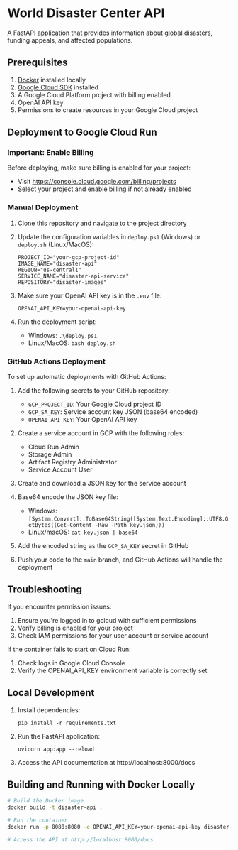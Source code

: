 # World Disaster Center API

A FastAPI application that provides information about global disasters, funding appeals, and affected populations.

## Prerequisites

1. [Docker](https://docs.docker.com/get-docker/) installed locally
2. [Google Cloud SDK](https://cloud.google.com/sdk/docs/install) installed
3. A Google Cloud Platform project with billing enabled
4. OpenAI API key
5. Permissions to create resources in your Google Cloud project

## Deployment to Google Cloud Run

### Important: Enable Billing

Before deploying, make sure billing is enabled for your project:
- Visit https://console.cloud.google.com/billing/projects
- Select your project and enable billing if not already enabled

### Manual Deployment

1. Clone this repository and navigate to the project directory

2. Update the configuration variables in `deploy.ps1` (Windows) or `deploy.sh` (Linux/MacOS):
   ```
   PROJECT_ID="your-gcp-project-id"
   IMAGE_NAME="disaster-api"
   REGION="us-central1"
   SERVICE_NAME="disaster-api-service"
   REPOSITORY="disaster-images"
   ```

3. Make sure your OpenAI API key is in the `.env` file:
   ```
   OPENAI_API_KEY=your-openai-api-key
   ```

4. Run the deployment script:
   - Windows: `.\deploy.ps1`
   - Linux/MacOS: `bash deploy.sh`

### GitHub Actions Deployment

To set up automatic deployments with GitHub Actions:

1. Add the following secrets to your GitHub repository:
   - `GCP_PROJECT_ID`: Your Google Cloud project ID
   - `GCP_SA_KEY`: Service account key JSON (base64 encoded)
   - `OPENAI_API_KEY`: Your OpenAI API key

2. Create a service account in GCP with the following roles:
   - Cloud Run Admin
   - Storage Admin
   - Artifact Registry Administrator
   - Service Account User

3. Create and download a JSON key for the service account

4. Base64 encode the JSON key file:
   - Windows: `[System.Convert]::ToBase64String([System.Text.Encoding]::UTF8.GetBytes((Get-Content -Raw -Path key.json)))`
   - Linux/macOS: `cat key.json | base64`

5. Add the encoded string as the `GCP_SA_KEY` secret in GitHub

6. Push your code to the `main` branch, and GitHub Actions will handle the deployment

## Troubleshooting

If you encounter permission issues:
1. Ensure you're logged in to gcloud with sufficient permissions
2. Verify billing is enabled for your project
3. Check IAM permissions for your user account or service account

If the container fails to start on Cloud Run:
1. Check logs in Google Cloud Console
2. Verify the OPENAI_API_KEY environment variable is correctly set

## Local Development

1. Install dependencies:
   ```
   pip install -r requirements.txt
   ```

2. Run the FastAPI application:
   ```
   uvicorn app:app --reload
   ```

3. Access the API documentation at http://localhost:8000/docs

## Building and Running with Docker Locally

```bash
# Build the Docker image
docker build -t disaster-api .

# Run the container
docker run -p 8080:8080 -e OPENAI_API_KEY=your-openai-api-key disaster-api

# Access the API at http://localhost:8080/docs
``` 